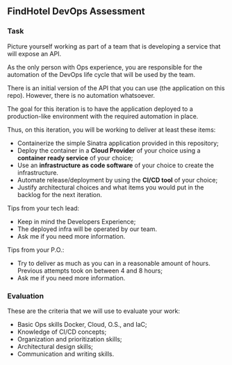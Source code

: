 ## FindHotel DevOps Assessment

### Task

Picture yourself working as part of a team that is developing a service that will expose an API.

As the only person with Ops experience, you are responsible for the automation of the DevOps life cycle that will be used by the team.

There is an initial version of the API that you can use (the application on this repo). However, there is no automation whatsoever.

The goal for this iteration is to have the application deployed to a production-like environment with the required automation in place.

Thus, on this iteration, you will be working to deliver at least these items:

- Containerize the simple Sinatra application provided in this repository;
- Deploy the container in a **Cloud Provider** of your choice using a **container ready service** of your choice;
- Use an **infrastructure as code software** of your choice to create the infrastructure.
- Automate release/deployment by using the **CI/CD tool** of your choice;
- Justify architectural choices and what items you would put in the backlog for the next iteration.

Tips from your tech lead:

- Keep in mind the Developers Experience;
- The deployed infra will be operated by our team.
- Ask me if you need more information.

Tips from your P.O.:

- Try to deliver as much as you can in a reasonable amount of hours. Previous attempts took on between 4 and 8 hours;
- Ask me if you need more information.

### Evaluation

These are the criteria that we will use to evaluate your work:

- Basic Ops skills Docker, Cloud, O.S., and IaC;
- Knowledge of CI/CD concepts;
- Organization and prioritization skills;
- Architectural design skills;
- Communication and writing skills.
